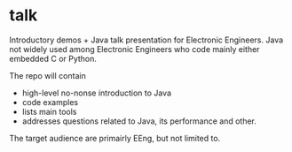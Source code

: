 # talk

Introductory demos + Java talk presentation for Electronic Engineers.
Java not widely used among Electronic Engineers who code mainly either embedded C or Python.

The repo will contain
- high-level no-nonse introduction to Java
- code examples
- lists main tools
- addresses questions related to Java, its performance and other.

The target audience are primairly EEng, but not limited to.


